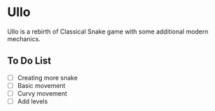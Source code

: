 # Ullo

Ullo is a rebirth of Classical Snake game with some additional modern mechanics.

## To Do List

- [ ] Creating more snake
- [ ] Basic movement
- [ ] Curvy movement
- [ ] Add levels
